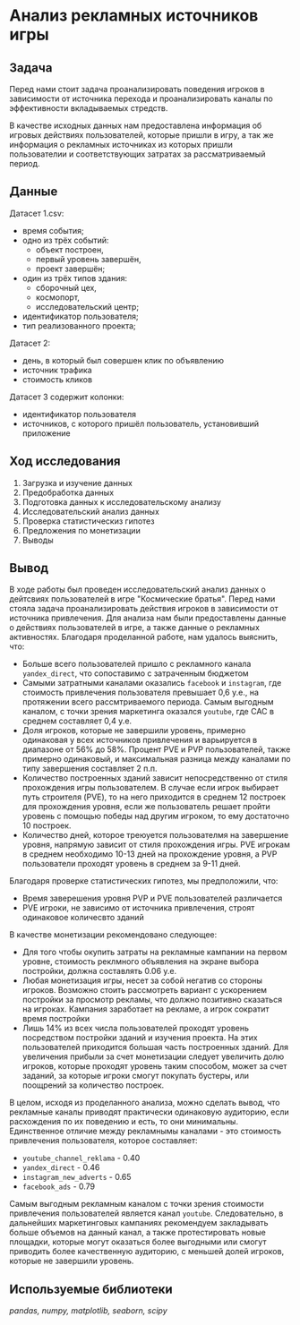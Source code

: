 # Анализ рекламных источников игры 

## Задача
Перед нами стоит задача проанализировать поведения игроков в зависимости от источника перехода и проанализировать каналы по эффективности вкладываемых стредств.

В качестве исходных данных нам предоставлена информация об игровых действиях пользователей, которые пришли в игру, а так же информация о рекламных источниках из которых пришли пользователии и соответствующих затратах за рассматриваемый период.

## Данные

Датасет 1.csv:
- время события;
- одно из трёх событий:
   - объект построен,
   - первый уровень завершён,
   - проект завершён;
- один из трёх типов здания:
   - сборочный цех,
   - космопорт,
   - исследовательский центр;
- идентификатор пользователя;
- тип реализованного проекта;

Датасет 2:
- день, в который был совершен клик по объявлению
- источник трафика
- стоимость кликов

Датасет 3 содержит колонки:
- идентификатор пользователя
- источников, с которого пришёл пользователь, установивший приложение

## Ход исследования
1. Загрузка и изучение данных
2. Предобработка данных
3. Подготовка данных к исследовательскому анализу
4. Исследовательский анализ данных
5. Проверка статистическиз гипотез
6. Предложения по монетизации
7. Выводы

## Вывод
В ходе работы был проведен исследовательский анализ данных о дейтсвиях пользователей в игре "Космические братья". Перед нами стояла задача проанализировать действия игроков в зависимости от источника привлечения. Для анализа нам были предоставлены данные о действиях пользователей в игре, а также данные о рекламных активностях. Благодаря проделанной работе, нам удалось выяснить, что:
- Больше всего пользователей пришло с рекламного канала `yandex_direct`, что сопоставимо с затраченным бюджетом
- Самыми затратными каналами оказались `facebook` и `instagram`, где стоимость привлечения пользователя превышает 0,6 у.е., на протяжении всего рассмтриваемого периода. Самым выгодным каналом, с точки зрения маркетинга оказался `youtube`, где CAC в среднем составляет 0,4 у.е. 
- Доля игроков, которые не завершили уровень, примерно одинаковая у всех источников привлечения и варьируется в диапазоне от 56% до 58%. Процент PVE и PVP пользователей, также примерно одинаковый, и максимальная разница между каналами по типу завершения составляет 2 п.п.
- Количество построенных зданий зависит непосредственно от стиля прохождения игры пользователем. В случае если игрок выбирает путь строителя (PVE), то на него приходится в среднем 12 построек для прохождения уровня, если же пользователь решает пройти уровень с помощью победы над другим игроком, то ему достаточно 10 построек.
- Количество дней, которое треюуется пользователмя на завершение уровня, напрямую зависит от стиля прохождения игры. PVE игрокам в среднем необходимо 10-13 дней на прохождение уровня, а PVP пользователи проходят уровень в среднем за 9-11 дней.

Благодаря проверке статистических гипотез, мы предположили, что:
- Время заверешения уровня PVP и PVE пользователей различается
- PVE игроки, не зависимо от источника привлечения, строят одинаковое количесвто зданий

В качестве монетизации рекомендовано следующее:
- Для того чтобы окупить затраты на рекламные кампании на первом уровне, стоимость реклмного объявления на экране выбора постройки, должна составлять 0.06 у.е.
 - Любая монетизация игры, несет за собой негатив со стороны игроков. Возможно стоить рассмотреть вариант с ускорением постройки за просмотр рекламы, что должно позитивно сказаться на игроках. Кампания заработает на рекламе, а игрок сократит время постройки
 - Лишь 14% из всех числа пользователей проходят уровень посредством постройки зданий и изучения проекта. На этих пользователей приходится большая часть построенных зданий. Для увеличения прибыли за счет монетизации следует увеличить долю игроков, которые проходят уровень таким способом, может за счет заданий, за которые игроки смогут покупать бустеры, или поощрений за количество построек.
 
В целом, исходя из проделанного анализа, можно сделать вывод, что рекламные каналы приводят практически одинаковую аудиторию, если расхождения по их поведению и есть, то они минимальны. Единственное отличие между рекламнымы каналами - это стоимость привлечения пользователя, которое составляет:
- `youtube_channel_reklama` - 0.40
- `yandex_direct` - 0.46
- `instagram_new_adverts` - 0.65
- `facebook_ads` - 0.79

Самым выгодным рекламным каналом с точки зрения стоимости привлечения пользователей является канал `youtube`. Следовательно, в дальнейших маркетинговых кампаниях рекомендуем закладывать больше объемов на данный канал, а также протестировать новые площадки, которые могут оказаться более выгодными или смогут приводить более качественную аудиторию, с меньшей долей игроков, которые не завершили уровень.
## Используемые библиотеки
*pandas, numpy, matplotlib, seaborn, scipy*
